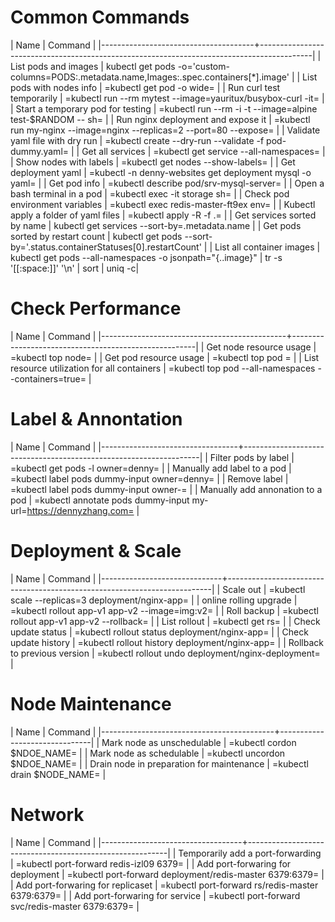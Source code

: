 # Common Commands

| Name                                 | Command                                                                                   |
|--------------------------------------+-------------------------------------------------------------------------------------------|
| List pods and images                 | kubectl get pods -o='custom-columns=PODS:.metadata.name,Images:.spec.containers[*].image' |
| List pods with nodes info            | =kubectl get pod -o wide=                                                                 |
| Run curl test temporarily            | =kubectl run --rm mytest --image=yauritux/busybox-curl -it=                               |
| Start a temporary pod for testing    | =kubectl run --rm -i -t --image=alpine test-$RANDOM -- sh=                                |
| Run nginx deployment and expose it   | =kubectl run my-nginx --image=nginx --replicas=2 --port=80 --expose=                      |
| Validate yaml file with dry run      | =kubectl create --dry-run --validate -f pod-dummy.yaml=                                   |
| Get all services                     | =kubectl get service --all-namespaces=                                                    |
| Show nodes with labels               | =kubectl get nodes --show-labels=                                                         |
| Get deployment yaml                  | =kubectl -n denny-websites get deployment mysql -o yaml=                                  |
| Get pod info                         | =kubectl describe pod/srv-mysql-server=                                                   |
| Open a bash terminal in a pod        | =kubectl exec -it storage sh=                                                             |
| Check pod environment variables      | =kubectl exec redis-master-ft9ex env=                                                     |
| Kubectl apply a folder of yaml files | =kubectl apply -R -f .=                                                                   |
| Get services sorted by name          | kubectl get services --sort-by=.metadata.name                                             |
| Get pods sorted by restart count     | kubectl get pods --sort-by='.status.containerStatuses[0].restartCount'                    |
| List all container images            | kubectl get pods --all-namespaces -o jsonpath="{..image}" | tr -s '[[:space:]]' '\n' | sort | uniq -c|

# Check Performance

| Name                                         | Command                                              |
|----------------------------------------------+------------------------------------------------------|
| Get node resource usage                      | =kubectl top node=                                   |
| Get pod resource usage                       | =kubectl top pod <podname>=                          |
| List resource utilization for all containers | =kubectl top pod --all-namespaces --containers=true= |


# Label & Annontation

| Name                             | Command                                                           |
|----------------------------------+-------------------------------------------------------------------|
| Filter pods by label             | =kubectl get pods -l owner=denny=                                 |
| Manually add label to a pod      | =kubectl label pods dummy-input owner=denny=                      |
| Remove label                     | =kubectl label pods dummy-input owner-=                           |
| Manually add annonation to a pod | =kubectl annotate pods dummy-input my-url=https://dennyzhang.com= |

# Deployment & Scale

| Name                         | Command                                                                  |
|------------------------------+--------------------------------------------------------------------------|
| Scale out                    | =kubectl scale --replicas=3 deployment/nginx-app=                        |
| online rolling upgrade       | =kubectl rollout app-v1 app-v2 --image=img:v2=                           |
| Roll backup                  | =kubectl rollout app-v1 app-v2 --rollback=                               |
| List rollout                 | =kubectl get rs=                                                         |
| Check update status          | =kubectl rollout status deployment/nginx-app=                            |
| Check update history         | =kubectl rollout history deployment/nginx-app=                           |
| Rollback to previous version | =kubectl rollout undo deployment/nginx-deployment=                       |

# Node Maintenance

| Name                                      | Command                       |
|-------------------------------------------+-------------------------------|
| Mark node as unschedulable                | =kubectl cordon $NDOE_NAME=   |
| Mark node as schedulable                  | =kubectl uncordon $NDOE_NAME= |
| Drain node in preparation for maintenance | =kubectl drain $NODE_NAME=    |


# Network

| Name                              | Command                                                  |
|-----------------------------------+----------------------------------------------------------|
| Temporarily add a port-forwarding | =kubectl port-forward redis-izl09 6379=                  |
| Add port-forwaring for deployment | =kubectl port-forward deployment/redis-master 6379:6379= |
| Add port-forwaring for replicaset | =kubectl port-forward rs/redis-master 6379:6379=         |
| Add port-forwaring for service    | =kubectl port-forward svc/redis-master 6379:6379=        |

